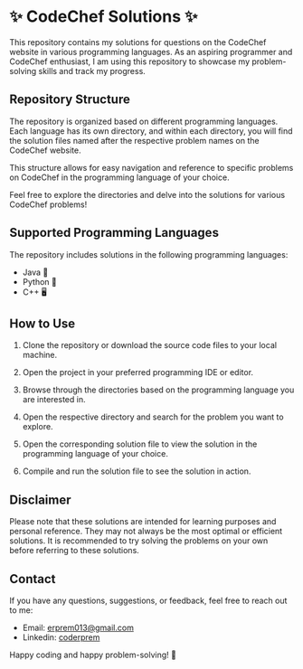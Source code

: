 # ✨ CodeChef Solutions ✨

This repository contains my solutions for questions on the CodeChef website in various programming languages. As an aspiring programmer and CodeChef enthusiast, I am using this repository to showcase my problem-solving skills and track my progress.

## Repository Structure

The repository is organized based on different programming languages. Each language has its own directory, and within each directory, you will find the solution files named after the respective problem names on the CodeChef website.

This structure allows for easy navigation and reference to specific problems on CodeChef in the programming language of your choice.

Feel free to explore the directories and delve into the solutions for various CodeChef problems!

## Supported Programming Languages

The repository includes solutions in the following programming languages:

- Java 🍵
- Python 🐍
- C++ 🖥️

## How to Use

1. Clone the repository or download the source code files to your local machine.

2. Open the project in your preferred programming IDE or editor.

3. Browse through the directories based on the programming language you are interested in.

4. Open the respective directory and search for the problem you want to explore.

5. Open the corresponding solution file to view the solution in the programming language of your choice.

6. Compile and run the solution file to see the solution in action.

## Disclaimer

Please note that these solutions are intended for learning purposes and personal reference. They may not always be the most optimal or efficient solutions. It is recommended to try solving the problems on your own before referring to these solutions.

## Contact

If you have any questions, suggestions, or feedback, feel free to reach out to me:

- Email: [erprem013@gmail.com](mailto:erprem013@gmail.com)
- Linkedin: [coderprem](https://www.linkedin.com/in/coderprem/)

Happy coding and happy problem-solving! 🚀
